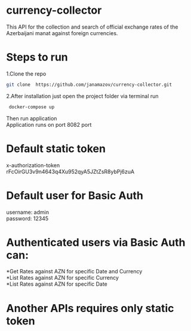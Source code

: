 # currency-collector
This API for the collection and search of official exchange rates of the Azerbaijani manat against foreign currencies. 

# Steps to run
1.Clone the repo
  ```sh
  git clone  https://github.com/janamazov/currency-collector.git 
 ```
2.After installation just open the project folder via terminal run
 ```sh
  docker-compose up 
 ```
Then run application<br>
Application runs on port 8082 port

# Default static token
x-authorization-token<br>
rFcOirGU3v9n4643q4Xu952qyA5JZtZsR8ybPj6zuA

# Default user for Basic Auth
username: admin<br>
password: 12345


# Authenticated users via Basic Auth can:
*Get Rates against AZN for specific Date and Currency<br>
*List Rates against AZN for specific Currency<br>
*List Rates against AZN for specific Date<br>

# Another APIs requires only static token 

